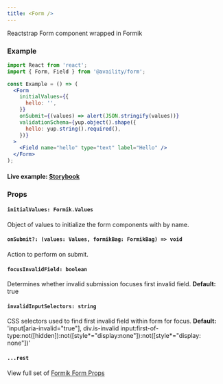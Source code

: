 ```yaml
---
title: <Form />
---
```


Reactstrap Form component wrapped in Formik

### Example

```jsx
import React from 'react';
import { Form, Field } from '@availity/form';

const Example = () => (
  <Form
    initialValues={{
      hello: '',
    }}
    onSubmit={(values) => alert(JSON.stringify(values))}
    validationSchema={yup.object().shape({
      hello: yup.string().required(),
    })}
  >
    <Field name="hello" type="text" label="Hello" />
  </Form>
);
```

#### Live example: [Storybook](https://availity.github.io/availity-react/storybook/?path=/docs/bootstrap-components-form--docs)

### Props

#### `initialValues: Formik.Values`

Object of values to initialize the form components with by name.

#### `onSubmit?: (values: Values, formikBag: FormikBag) => void`

Action to perform on submit.

#### `focusInvalidField: boolean`

Determines whether invalid submission focuses first invalid field. **Default:** true

#### `invalidInputSelectors: string`

CSS selectors used to find first invalid field within form for focus. **Default:** 'input[aria-invalid="true"], div.is-invalid input:first-of-type:not([hidden]):not([style*="display:none"]):not([style*="display: none"])'

#### `...rest`

View full set of [Formik Form Props](https://jaredpalmer.com/formik/docs/api/formik#props)
